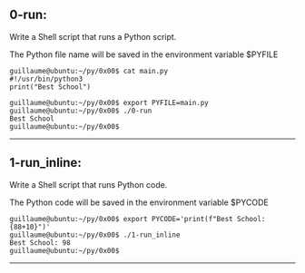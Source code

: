 ## 0-run:

Write a Shell script that runs a Python script.

The Python file name will be saved in the environment variable $PYFILE

    guillaume@ubuntu:~/py/0x00$ cat main.py 
    #!/usr/bin/python3
    print("Best School")
    
    guillaume@ubuntu:~/py/0x00$ export PYFILE=main.py
    guillaume@ubuntu:~/py/0x00$ ./0-run
    Best School
    guillaume@ubuntu:~/py/0x00$
    
    
----------------------------------------------------------------------------------------

## 1-run_inline:

Write a Shell script that runs Python code.

The Python code will be saved in the environment variable $PYCODE

    guillaume@ubuntu:~/py/0x00$ export PYCODE='print(f"Best School: {88+10}")'
    guillaume@ubuntu:~/py/0x00$ ./1-run_inline 
    Best School: 98
    guillaume@ubuntu:~/py/0x00$ 
    
----------------------------------------------------------------------------------------------
